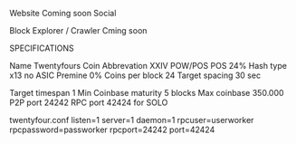 
Website
Coming soon
Social

Block Explorer / Crawler
Cming soon

SPECIFICATIONS

Name Twentyfours
Coin Abbrevation XXIV
POW/POS
POS 24%
Hash type  x13 no ASIC
Premine 0%
Coins per block 24
Target spacing 30 sec

Target timespan 1 Min
Coinbase maturity 5 blocks
Max coinbase 350.000
P2P port 24242
RPC port 42424 for SOLO



twentyfour.conf
listen=1
server=1
daemon=1
rpcuser=userworker
rpcpassword=passworker
rpcport=24242
port=42424





